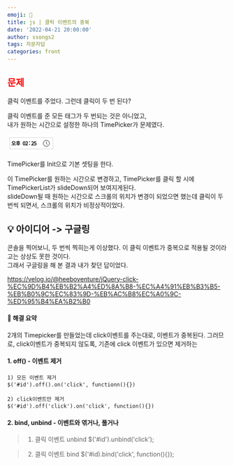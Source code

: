 ```yaml
---
emoji: 🧩
title: js | 클릭 이벤트의 중복 
date: '2022-04-21 20:00:00'
author: ssongs2
tags: 자문자답
categories: front
---
```


## <span style="color:red">문제</span> 
  
클릭 이벤트를 주었다. 그런데 클릭이 두 번 된다?

클릭 이벤트를 준 모든 태그가 두 번되는 것은 아니었고,   
내가 원하는 시간으로 설정한 하나의 TimePicker가 문제였다.  

![timepicker.png](timepicker.png)

TimePicker를 Init으로 기본 셋팅을 한다.

이 TimePicker를 원하는 시간으로 변경하고, TimePicker를 클릭 할 시에   
TimePickerList가 slideDown되어 보여지게된다.  
slideDown될 때 원하는 시간으로 스크롤의 위치가 변경이 되었으면 했는데
클릭이 두 번씩 되면서, 스크롤의 위치가 비정상적이었다.

## 💡 아이디어 -> 구글링

콘솔을 찍어보니, 두 번씩 찍히는게 이상했다.
이 클릭 이벤트가 중복으로 적용될 것이라고는 상상도 못한 것이다.  
그래서 구글링을 해 본 결과 내가 찾던 답이었다.  

https://velog.io/@heeboventure/jQuery-click-%EC%9D%B4%EB%B2%A4%ED%8A%B8-%EC%A4%91%EB%B3%B5-%EB%B0%9C%EC%83%9D-%EB%AC%B8%EC%A0%9C-%ED%95%B4%EA%B2%B0

#### 🔨 해결 요약

2개의 Timepicker를 만들었는데
click이벤트를 주는대로, 이벤트가 중복된다.
그러므로, click이벤트가 중복되지 않도록, 기존에 click 이벤트가 있으면 제거하는 

#### 1. off() - 이벤트 제거
    1) 모든 이벤트 제거
    $('#id').off().on('click', functionn(){})

    2) click이밴트만 제거
    $('#id').off('click').on('click', function(){})

#### 2. bind, unbind - 이벤트와 엮거나, 풀거나

>1) 클릭 이벤트 unbind
>$('#id').unbind('click');

>2) 클릭 이벤트 bind
>$('#id).bind('click', function(){});
